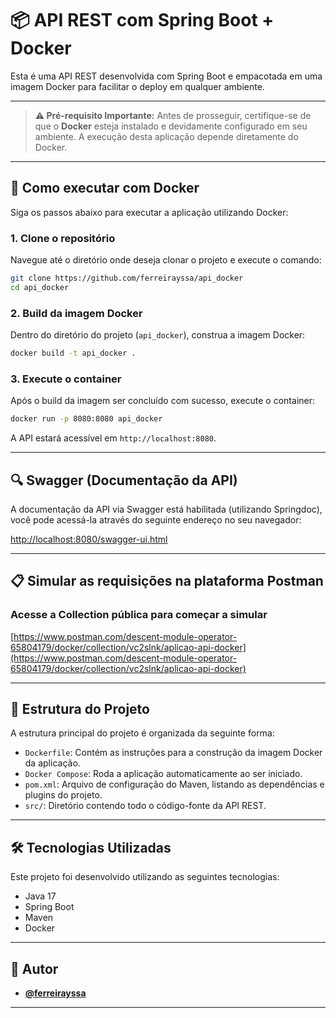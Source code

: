 
# 📦 API REST com Spring Boot + Docker

Esta é uma API REST desenvolvida com Spring Boot e empacotada em uma imagem Docker para facilitar o deploy em qualquer ambiente.

---

> **⚠️ Pré-requisito Importante:** Antes de prosseguir, certifique-se de que o **Docker** esteja instalado e devidamente configurado em seu ambiente. A execução desta aplicação depende diretamente do Docker.

---

## 🚀 Como executar com Docker

Siga os passos abaixo para executar a aplicação utilizando Docker:

### 1. Clone o repositório

Navegue até o diretório onde deseja clonar o projeto e execute o comando:

```bash
git clone https://github.com/ferreirayssa/api_docker
cd api_docker
```

### 2. Build da imagem Docker

Dentro do diretório do projeto (`api_docker`), construa a imagem Docker:

```bash
docker build -t api_docker .
```

### 3. Execute o container

Após o build da imagem ser concluído com sucesso, execute o container:

```bash
docker run -p 8080:8080 api_docker
```

A API estará acessível em `http://localhost:8080`.

---

## 🔍 Swagger (Documentação da API)

A documentação da API via Swagger está habilitada (utilizando Springdoc), você pode acessá-la através do seguinte endereço no seu navegador:

[http://localhost:8080/swagger-ui.html](http://localhost:8080/swagger-ui.html)

---

## 📋 Simular as requisições na plataforma Postman

### Acesse a Collection pública para começar a simular
[https://www.postman.com/descent-module-operator-65804179/docker/collection/vc2slnk/aplicao-api-docker](https://www.postman.com/descent-module-operator-65804179/docker/collection/vc2slnk/aplicao-api-docker)

---

## 🧱 Estrutura do Projeto

A estrutura principal do projeto é organizada da seguinte forma:

-   `Dockerfile`: Contém as instruções para a construção da imagem Docker da aplicação.
-   `Docker Compose`: Roda a aplicação automaticamente ao ser iniciado.
-   `pom.xml`: Arquivo de configuração do Maven, listando as dependências e plugins do projeto.
-   `src/`: Diretório contendo todo o código-fonte da API REST.

---

## 🛠️ Tecnologias Utilizadas

Este projeto foi desenvolvido utilizando as seguintes tecnologias:

-   Java 17
-   Spring Boot
-   Maven
-   Docker

---

## 👤 Autor

-   **[@ferreirayssa](https://github.com/ferreirayssa)**

---
